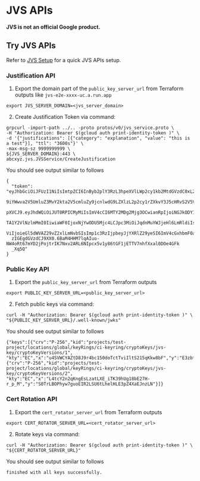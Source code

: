 # JVS APIs

**JVS is not an official Google product.**

## Try JVS APIs
Refer to [JVS Setup](./jvs-setup.md) for a quick JVS APIs setup.

### Justification API
1. Export the domain part of the `public_key_server_url` from Terraform outputs like `jvs-e2e-xxxx-uc.a.run.app`
```shell
export JVS_SERVER_DOMAIN=<jvs_server_domain> 
```
2. Create Justification Token via command:
```shell
grpcurl -import-path ../.. -proto protos/v0/jvs_service.proto \
-H "Authorization: Bearer $(gcloud auth print-identity-token )" \
-d '{"justifications": [{"category": "explanation", "value": "this is a test"}], "ttl": "3600s"}' \
-max-msg-sz 9999999999 \
${JVS_SERVER_DOMAIN}:443 \
abcxyz.jvs.JVSService/CreateJustification
```
You should see output similar to follows
```shell
{
  "token": "eyJhbGciOiJFUzI1NiIsImtpZCI6InByb2plY3RzL3hpeXVlLWp2cy1kb2MtdGVzdC0xL2xvY2F0aW9ucy9nbG
  9iYWwva2V5UmluZ3MvY2kta2V5cmluZy9jcnlwdG9LZXlzL2p2cy1rZXkvY3J5cHRvS2V5VmVyc2lvbnMvNyIsInR5cCI6Ik
  pXVCJ9.eyJhdWQiOiJUT0RPICMyMiIsImV4cCI6MTY2MDg2Mjg3OCwianRpIjoiNGJkODY1ZDItOWNkOS00M2NhLWJhMTQtY
  TA1Y2VlNzlmMmI0IiwiaWF0IjoxNjYwODU5Mjc4LCJpc3MiOiJqdnMuYWJjeHl6LmRldiIsIm5iZiI6MTY2MDg1OTI3OCwic3
  ViIjoieGl5dWVAZ29vZ2xlLmNvbSIsImp1c3RzIjpbeyJjYXRlZ29yeSI6ImV4cGxhbmF0aW9uIiwidmFsdWUiOiJ0aGlzIGl
  zIGEgdGVzdCJ9XX0.6BaM4HHM7lqAIuo-NW4oRt67mYD2jPojtrIK7Nxv2ARL6NIpcx5v1y86tGF1jETTV7nhfXxal0DOe4GFk
  _Xq5Q"
}
```
### Public Key API
1. Export the `public_key_server_url` from Terraform outputs
```shell
export PUBLIC_KEY_SERVER_URL=<public_key_server_url>
```
2. Fetch public keys via command:
```shell
curl -H "Authorization: Bearer $(gcloud auth print-identity-token )" \
"${PUBLIC_KEY_SERVER_URL}/.well-known/jwks"  
```
You should see output similar to follows
```shell
{"keys":[{"crv":"P-256","kid":"projects/test-project/locations/global/keyRings/ci-keyring/cryptoKeys/jvs-key/cryptoKeyVersions/1",
"kty":"EC","x":"u4SVWCYAZtD8J9r4bc150doTctTviIltS215qKkw8bF","y":"E3zbf_rvi7jTQykxcyUZqerXo_ssS6auvwR6mLchLll"},
{"crv":"P-256","kid":"projects/test-project/locations/global/keyRings/ci-keyring/cryptoKeys/jvs-key/cryptoKeyVersions/2",
"kty":"EC","x":"L4tcY2n2qKngEsLzatLXE_iTK39hUg18bE27H-r_p_M","y":"S0TrLBOPhyw7guoEIR2LSU6tLhelHLE3pZ4XaEJnzLN"}]}
```

### Cert Rotation API
1. Export the `cert_rotator_server_url` from Terraform outputs
```shell
export CERT_ROTATOR_SERVER_URL=<cert_rotator_server_url>
```
2. Rotate keys via command:
```shell
curl -H "Authorization: Bearer $(gcloud auth print-identity-token )" \
"${CERT_ROTATOR_SERVER_URL}"  
```
You should see output similar to follows
```shell
finished with all keys successfully.
```
